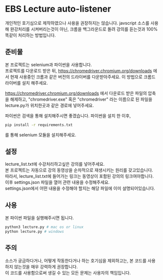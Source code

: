 # EBS Lecture auto-listener

개인적인 호기심으로 제작하였으나 사용을 권장하지는 않습니다.
javscript 소스를 사용해 완강처리를 시켜버리는것이 아닌, 크롬을 백그라운드로 돌려 강의를 듣는것과 100% 똑같이 처리하는 방법입니다.

## 준비물
본 프로젝트는 selenium과 파이썬을 사용합니다.  
프로젝트를 다운로드 받은 뒤, <https://chromedriver.chromium.org/downloads> 에서 현재 사용중인 크롬과 같은 버전의 드라이버를 다운받아주세요. 이 방법으로 크롬드라이버를 설치 해주세요.

<https://chromedriver.chromium.org/downloads> 에서 다운로드 받은 파일의 압축을 해제하고, "chromedriver.exe" 혹은 "chromedriver" 라는 이름으로 된 파일을 lecture.py가 위치한곳과 같은 경로에 넣어주세요.

파이썬은 검색을 통해 설치해주시면 좋겠습니다.
파이썬을 설치 한 이후,
```sh
pip install -r requirements.txt
```
를 통해 selenium 모듈을 설치해주세요.

## 설정
lecture_list.txt에 수강처리하고싶은 강의를 넣어주세요.  
본 프로젝트는 자동으로 강의 동영상을 순차적으로 재생시키는 원리를 갖고있습니다.  
따라서, lecture_list.txt에 들어가는 링크는 동영상이 포함된 강의의 링크여야합니다.  
이후 settings.json 파일을 열어 관련 내용을 수정해주세요.  
settings.json에서 어떤 내용을 수정해야 할지는 해당 파일에 이미 설명되어있습니다.

## 사용
본 파이썬 파일을 실행해주시면 됩니다.

```sh
python3 lecture.py # mac os or linux
python lecture.py # windows
```

## 주의
소스가 궁금하다거나, 어떻게 작동한다거나 하는 호기심을 제외하고는, 본 코드를 사용하지 않는것을 매우 강력하게 권장합니다.  
이 코드를 사용함으로써 생길 수 있는 모든 문제는 사용자의 책임입니다.
